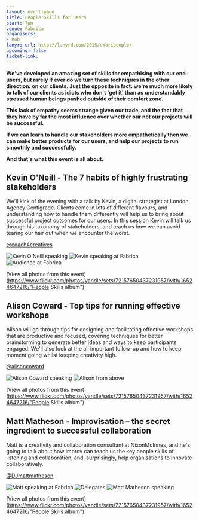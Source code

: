 ```yaml
---
layout: event-page
title: People Skills for UXers
start: 7pm
venue: Fabrica
organisers: 
- Rob
lanyrd-url: http://lanyrd.com/2015/uxbripeople/
upcoming: false
ticket-link: 
---
```


**We've developed an amazing set of skills for empathising with our end-users, but rarely if ever do we turn these techniques in the other direction: on our clients. Just the opposite in fact: we're much more likely to talk of our clients as idiots who don't 'get it' than as understandably stressed human beings pushed outside of their comfort zone.**

**This lack of empathy seems strange given our trade, and the fact that they have by far the most influence over whether our not our projects will be successful.**

**If we can learn to handle our stakeholders more empathetically then we can make better products for our users, and help our projects to run smoothly and successfully.**

**And that's what this event is all about.** 

## Kevin O'Neill - The 7 habits of highly frustrating stakeholders

We'll kick of the evening with a talk by Kevin, a digital strategist at London Agency Centigrade. Clients come in lots of different flavours, and understanding how to handle them differently will help us to bring about successful project outcomes for our users. In this session Kevin will talk us through his taxonomy of stakeholders, and teach us how we can avoid tearing our hair out when we encounter the worst.

[@coach4creatives](http://twitter.com/coach4creatives "")


![Kevin O'Neill speaking](https://farm8.staticflickr.com/7292/15930421673_fbe5d64c05.jpg)
![Kevin speaking at Fabrica](https://farm9.staticflickr.com/8628/16549504962_c048fc315d.jpg)
![Audience at Fabrica](https://farm8.staticflickr.com/7309/16548923641_8d73058db5.jpg)

[View all photos from this event](https://www.flickr.com/photos/yandle/sets/72157650437231957/with/16524647216/"People Skills album")

## Alison Coward - Top tips for running effective workshops
 
Alison will go through tips for designing and facilitating effective workshops that are productive and focused, covering techniques for better brainstorming to generate better ideas and ways to keep participants engaged. We'll also look at the all important follow-up and how to keep moment going whilst keeping creativity high.

[@alisoncoward](http://twitter.com/alisoncoward "")

![Alison Coward speaking](https://farm9.staticflickr.com/8604/15928055584_3f21b26444.jpg) ![Alison from above](https://farm8.staticflickr.com/7288/16362936928_35839f7d9f.jpg)

[View all photos from this event](https://www.flickr.com/photos/yandle/sets/72157650437231957/with/16524647216/"People Skills album")

## Matt Matheson -  Improvisation – the secret ingredient to successful collaboration

Matt is a creativity and collaboration consultant at NixonMcInnes, and he's going to talk about how improv can teach us the key people skills of listening and collaboration, and, surprisingly, help organisations to innovate collaboratively.

[@DJmattmatheson](http://twitter.com/DJmattmatheson "")

![Matt speaking at Fabrica](https://farm9.staticflickr.com/8683/16524642996_6513c4a2e5.jpg)
![Delegates](https://farm9.staticflickr.com/8651/16548965111_44844c9be6.jpg)
![Matt Matheson speaking](https://farm8.staticflickr.com/7386/16524647216_4572b174e6.jpg)

[View all photos from this event](https://www.flickr.com/photos/yandle/sets/72157650437231957/with/16524647216/"People Skills album")
